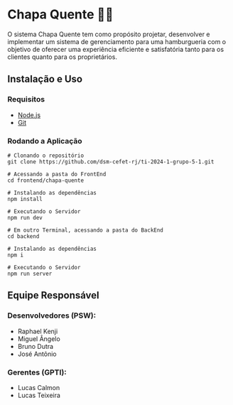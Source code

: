 # Chapa Quente 👩‍🍳

O sistema Chapa Quente tem como propósito projetar, desenvolver e implementar um sistema de gerenciamento para uma hamburgueria com o objetivo de oferecer uma experiência eficiente e satisfatória tanto para os clientes quanto para os proprietários.

## Instalação e Uso
### Requisitos
- [Node.js](https://nodejs.org/en)
- [Git](https://git-scm.com/)

### Rodando a Aplicação
```ssh
# Clonando o repositório
git clone https://github.com/dsm-cefet-rj/ti-2024-1-grupo-5-1.git

# Acessando a pasta do FrontEnd
cd frontend/chapa-quente

# Instalando as dependências
npm install

# Executando o Servidor
npm run dev

# Em outro Terminal, acessando a pasta do BackEnd
cd backend

# Instalando as dependências
npm i

# Executando o Servidor
npm run server

```

## Equipe Responsável
### Desenvolvedores (PSW):

- Raphael Kenji
- Miguel Ângelo
- Bruno Dutra
- José Antônio

### Gerentes (GPTI):
- Lucas Calmon
- Lucas Teixeira
